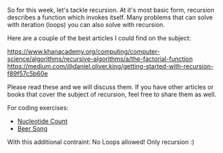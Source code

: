 So for this week, let's tackle recursion. At it's most basic
form, recursion describes a function which invokes itself. Many
problems that can solve with iteration (loops) you can also
solve with recursion.

Here are a couple of the best articles I could find on the
subject:

https://www.khanacademy.org/computing/computer-science/algorithms/recursive-algorithms/a/the-factorial-function
https://medium.com/@daniel.oliver.king/getting-started-with-recursion-f89f57c5b60e

Please read these and we will discuss them. If you have other articles
or books that cover the subject of recursion, feel free to share them as well.

For coding exercises:

* [Nucleotide Count](http://exercism.io/exercises/kotlin/nucleotide-count/readme)
* [Beer Song](http://exercism.io/exercises/kotlin/beer-song/readme)

With this additional contraint: No Loops allowed! Only recursion :)

